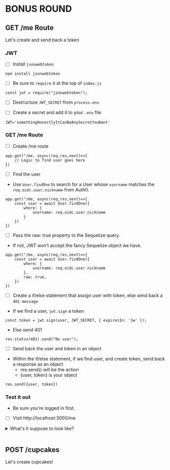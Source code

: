 # BONUS ROUND 

## GET /me Route
Let's create and send back a token


### JWT
- [ ] Install `jsonwebtoken` 
```
npm install jsonwebtoken
```

- [ ] Be sure to `require` it at the top of `index.js`
```
const jwt = require("jsonwebtoken");
```

- [ ] Destructure `JWT_SECRET` from `process.env`

- [ ] Create a secret and add it to your `.env` file
```
JWT='somethingHonestlyItCanBeAnySecretYouWant'
```


### GET /me Route
- [ ] Create /me route
```
app.get("/me, async(req,res,next)=>{
    // Logic to find user goes here
})
```

- [ ] Find the user
* Use `User.findOne` to search for a User whose `username` matches the `req.oidc.user.nickname` from Auth0.
```
app.get("/me, async(req,res,next)=>{
    const user = await User.findOne({
        where: {
            username: req.oidc.user.nickname
        }
    })
})

```

- [ ] Pass the raw: true property to the Sequelize query. 
* If not, JWT won’t accept the fancy Sequelize object we have.
```
app.get("/me, async(req,res,next)=>{
    const user = await User.findOne({
        where: {
            username: req.oidc.user.nickname
        },
        raw: true,
    })
})
```

- [ ] Create a if/else statement that assign user with token, else send back a `401 message` 
* If we find a user, `jwt.sign` a token
```
const token = jwt.sign(user, JWT_SECRET, { expiresIn: '1w' });
```

* Else send 401 
```
res.status(401).send("No user");
```

- [ ] Send back the user and token in an object
* Within the if/else statement, if we find user, and create token, send back a response as an object
    * res.send() will be the action
    * {user, token} is your object
```
res.send({user, token})
```

### Test it out
* Be sure you're logged in first. 

- [ ] Visit http://localhost:3000/me 

<details close>
<summary>What's it suppose to look like?</summary>
<br>
You should get back an object in string form of the newly-created raw user data, as well as the token!
</details>
<br>

## POST /cupcakes
Let's create cupcakes!




